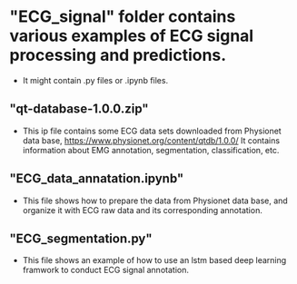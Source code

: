 # "ECG_signal" folder contains various examples of ECG signal processing and predictions. 

* It might contain .py files or .ipynb files. 

## "qt-database-1.0.0.zip" 
* This ip file contains some ECG data sets downloaded from Physionet data base, 			 https://www.physionet.org/content/qtdb/1.0.0/
  It contains information about EMG annotation, segmentation, classification, etc.

## "ECG_data_annatation.ipynb" 
* This file shows how to prepare the data from Physionet data base, and organize it with ECG raw data and its corresponding annotation.
 
## "ECG_segmentation.py" 
* This file shows an example of how to use an lstm based deep learning framwork to conduct ECG signal annotation. 
 